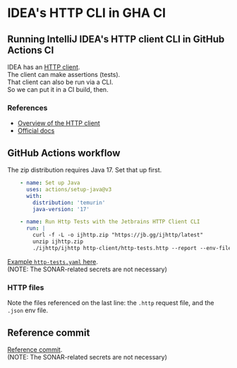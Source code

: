 # IDEA's HTTP CLI in GHA CI

## Running IntelliJ IDEA's HTTP client CLI in GitHub Actions CI

IDEA has an [HTTP client](https://github.com/favordelivery/intellij-idea-tips/blob/main/http-client/http-client.md).  
The client can make assertions (tests).  
That client can also be run via a CLI.  
So we can put it in a CI build, then.

### References
* [Overview of the HTTP client](https://github.com/favordelivery/intellij-idea-tips/blob/main/http-client/http-client.md)
* [Official docs](https://www.jetbrains.com/help/idea/http-client-cli.html)

## GitHub Actions workflow

The zip distribution requires Java 17. Set that up first.
```yaml
    - name: Set up Java
      uses: actions/setup-java@v3
      with:
        distribution: 'temurin'
        java-version: '17'

    - name: Run Http Tests with the Jetbrains HTTP Client CLI
      run: |
        curl -f -L -o ijhttp.zip "https://jb.gg/ijhttp/latest"
        unzip ijhttp.zip
        ./ijhttp/ijhttp http-client/http-tests.http --report --env-file http-client/http-client.env.json --env local
```
[Example `http-tests.yaml` here](https://github.com/favordelivery/recommendations/blob/8cf22a9a5d80c17e5254c5ad4a6c6753b9aa380d/.github/workflows/http-tests.yaml).  
(NOTE: The SONAR-related secrets are not necessary)


### HTTP files
Note the files referenced on the last line: the `.http` request file, and the `.json` env file.

## Reference commit
[Reference commit](https://github.com/favordelivery/recommendations/commit/8cf22a9a5d80c17e5254c5ad4a6c6753b9aa380d).  
(NOTE: The SONAR-related secrets are not necessary)


